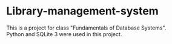 # Library-management-system
This is a project for class "Fundamentals of Database Systems".  
Python and SQLite 3 were used in this project.  
